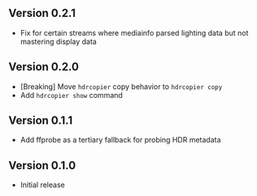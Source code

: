 ## Version 0.2.1

- Fix for certain streams where mediainfo parsed lighting data but not mastering display data

## Version 0.2.0

- [Breaking] Move `hdrcopier` copy behavior to `hdrcopier copy`
- Add `hdrcopier show` command

## Version 0.1.1

- Add ffprobe as a tertiary fallback for probing HDR metadata

## Version 0.1.0

- Initial release
